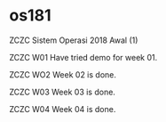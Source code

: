 # os181
ZCZC Sistem Operasi 2018 Awal (1)

ZCZC W01 Have tried demo for week 01.

ZCZC WO2 Week 02 is done.

ZCZC W03 Week 03 is done.

ZCZC W04 Week 04 is done.
